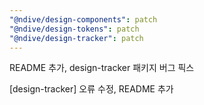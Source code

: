 ```yaml
---
"@ndive/design-components": patch
"@ndive/design-tokens": patch
"@ndive/design-tracker": patch
---
```


README 추가, design-tracker 패키지 버그 픽스

[design-tracker] 오류 수정, README 추가
